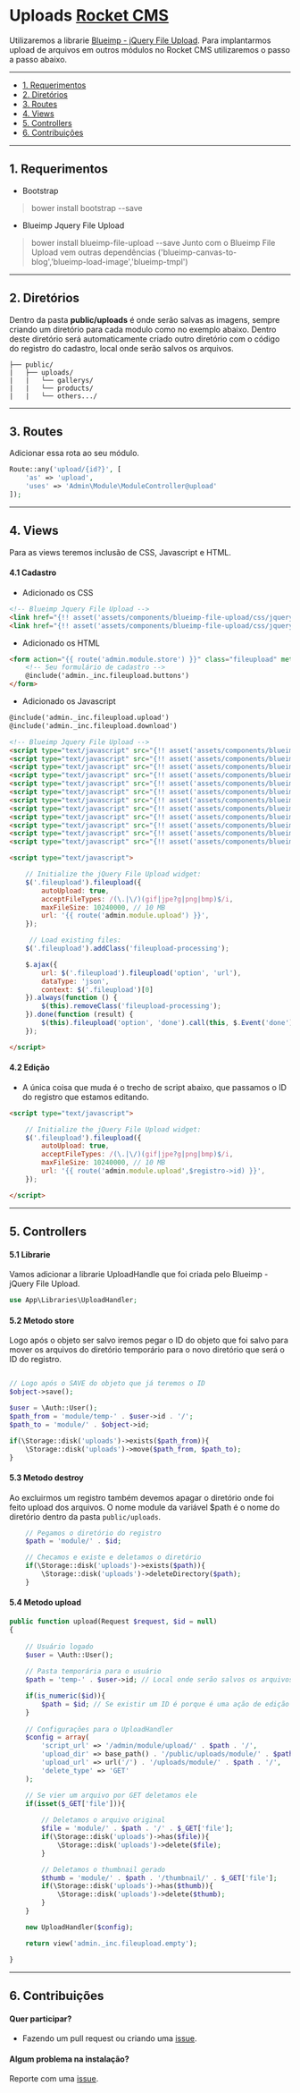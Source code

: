 
# Uploads [Rocket CMS](../readme.md)

Utilizaremos a librarie [Blueimp - jQuery File Upload](https://github.com/blueimp/jQuery-File-Upload).
Para implantarmos upload de arquivos em outros módulos no Rocket CMS utilizaremos o passo a passo abaixo.


-----

* [1. Requerimentos](#requerimentos)
* [2. Diretórios](#diretorios)
* [3. Routes](#routes)
* [4. Views](#views)
* [5. Controllers](#controllers)
* [6. Contribuições](#contribuicoes)


-----

<a name="requerimentos"></a>
## 1. Requerimentos

- Bootstrap
> bower install bootstrap --save

- Blueimp Jquery File Upload
> bower install blueimp-file-upload --save
Junto com o Blueimp File Upload vem outras dependências ('blueimp-canvas-to-blog','blueimp-load-image','blueimp-tmpl')



-----

<a name="diretorios"></a>
## 2. Diretórios

Dentro da pasta **public/uploads** é onde serão salvas as imagens, sempre criando um diretório para cada modulo como no exemplo abaixo. Dentro deste diretório será automaticamente criado outro diretório com o código do registro do cadastro, local onde serão salvos os arquivos.

```
├── public/
|	├── uploads/
|   |	└── gallerys/
|   |	└── products/
|   |	└── others.../
```


-----

<a name="routes"></a>
## 3. Routes

Adicionar essa rota ao seu módulo.

```php
Route::any('upload/{id?}', [
    'as' => 'upload',
    'uses' => 'Admin\Module\ModuleController@upload'
]);
```

-----
<a name="views"></a>
## 4. Views

Para as views teremos inclusão de CSS, Javascript e HTML.

#### 4.1 Cadastro

* Adicionado os CSS
```html
<!-- Blueimp Jquery File Upload -->
<link href="{!! asset('assets/components/blueimp-file-upload/css/jquery.fileupload.css') !!}" rel="stylesheet">
<link href="{!! asset('assets/components/blueimp-file-upload/css/jquery.fileupload-ui.css') !!}" rel="stylesheet">
```

* Adicionado os HTML
```html
<form action="{{ route('admin.module.store') }}" class="fileupload" method="post" enctype="multipart/form-data">
	<!-- Seu formulário de cadastro -->
	@include('admin._inc.fileupload.buttons')
</form>
```

* Adicionado os Javascript
```html
@include('admin._inc.fileupload.upload')
@include('admin._inc.fileupload.download')

<!-- Blueimp Jquery File Upload -->
<script type="text/javascript" src="{!! asset('assets/components/blueimp-file-upload/js/vendor/jquery.ui.widget.js') !!}"></script>
<script type="text/javascript" src="{!! asset('assets/components/blueimp-tmpl/js/tmpl.min.js') !!}"></script>
<script type="text/javascript" src="{!! asset('assets/components/blueimp-load-image/js/load-image.all.min.js') !!}"></script>
<script type="text/javascript" src="{!! asset('assets/components/blueimp-canvas-to-blob/js/canvas-to-blob.min.js') !!}"></script>
<script type="text/javascript" src="{!! asset('assets/components/blueimp-file-upload/js/jquery.iframe-transport.js') !!}"></script>
<script type="text/javascript" src="{!! asset('assets/components/blueimp-file-upload/js/jquery.fileupload.js') !!}"></script>
<script type="text/javascript" src="{!! asset('assets/components/blueimp-file-upload/js/jquery.fileupload-process.js') !!}"></script>
<script type="text/javascript" src="{!! asset('assets/components/blueimp-file-upload/js/jquery.fileupload-image.js') !!}"></script>
<script type="text/javascript" src="{!! asset('assets/components/blueimp-file-upload/js/jquery.fileupload-audio.js') !!}"></script>
<script type="text/javascript" src="{!! asset('assets/components/blueimp-file-upload/js/jquery.fileupload-video.js') !!}"></script>
<script type="text/javascript" src="{!! asset('assets/components/blueimp-file-upload/js/jquery.fileupload-validate.js') !!}"></script>
<script type="text/javascript" src="{!! asset('assets/components/blueimp-file-upload/js/jquery.fileupload-ui.js') !!}"></script>

<script type="text/javascript">

    // Initialize the jQuery File Upload widget:
    $('.fileupload').fileupload({
        autoUpload: true,
        acceptFileTypes: /(\.|\/)(gif|jpe?g|png|bmp)$/i,
        maxFileSize: 10240000, // 10 MB
        url: '{{ route('admin.module.upload') }}',
    });

     // Load existing files:
    $('.fileupload').addClass('fileupload-processing');

    $.ajax({
        url: $('.fileupload').fileupload('option', 'url'),
        dataType: 'json',
        context: $('.fileupload')[0]
    }).always(function () {
        $(this).removeClass('fileupload-processing');
    }).done(function (result) {
        $(this).fileupload('option', 'done').call(this, $.Event('done'), {result: result});
    });

</script>
```



#### 4.2 Edição

* A única coisa que muda é o trecho de script abaixo, que passamos o ID do registro que estamos editando.

```html
<script type="text/javascript">

    // Initialize the jQuery File Upload widget:
    $('.fileupload').fileupload({
        autoUpload: true,
        acceptFileTypes: /(\.|\/)(gif|jpe?g|png|bmp)$/i,
        maxFileSize: 10240000, // 10 MB
        url: '{{ route('admin.module.upload',$registro->id) }}',
    });

</script>
```

-----
<a name="controllers"></a>
## 5. Controllers

#### 5.1 Librarie
Vamos adicionar a librarie UploadHandle que foi criada pelo Blueimp - jQuery File Upload.

```php
use App\Libraries\UploadHandler;
```

#### 5.2 Metodo store
Logo após o objeto ser salvo iremos pegar o ID do objeto que foi salvo para mover os arquivos do diretório temporário para o novo diretório que será o ID do registro.

```php

// Logo após o SAVE do objeto que já teremos o ID
$object->save();

$user = \Auth::User();
$path_from = 'module/temp-' . $user->id . '/';
$path_to = 'module/' . $object->id;

if(\Storage::disk('uploads')->exists($path_from)){
    \Storage::disk('uploads')->move($path_from, $path_to);
}

```

#### 5.3 Metodo destroy
Ao excluirmos um registro também devemos apagar o diretório onde foi feito upload dos arquivos. O nome module da variável $path é o nome do diretório dentro da pasta `public/uploads`.

```php
	// Pegamos o diretório do registro
	$path = 'module/' . $id;

	// Checamos e existe e deletamos o diretório
	if(\Storage::disk('uploads')->exists($path)){
	    \Storage::disk('uploads')->deleteDirectory($path);
	}
```

#### 5.4 Metodo upload

```php
public function upload(Request $request, $id = null)
{
	
	// Usuário logado
    $user = \Auth::User();
	
	// Pasta temporária para o usuário
    $path = 'temp-' . $user->id; // Local onde serão salvos os arquivos

    if(is_numeric($id)){
        $path = $id; // Se existir um ID é porque é uma ação de edição
    }
	
	// Configurações para o UploadHandler
    $config = array(
        'script_url' => '/admin/module/upload/' . $path . '/',
        'upload_dir' => base_path() . '/public/uploads/module/' . $path . '/',
        'upload_url' => url('/') . '/uploads/module/' . $path . '/',
        'delete_type' => 'GET'
    );

    // Se vier um arquivo por GET deletamos ele
    if(isset($_GET['file'])){
		
		// Deletamos o arquivo original
        $file = 'module/' . $path . '/' . $_GET['file'];
        if(\Storage::disk('uploads')->has($file)){
            \Storage::disk('uploads')->delete($file);
        }

		// Deletamos o thumbnail gerado
        $thumb = 'module/' . $path . '/thumbnail/' . $_GET['file'];
        if(\Storage::disk('uploads')->has($thumb)){
            \Storage::disk('uploads')->delete($thumb);
        }
    }

    new UploadHandler($config);

    return view('admin._inc.fileupload.empty');

}

```


-----
<a name="contribuicoes"></a>
## 6. Contribuições

#### Quer participar?
- Fazendo um pull request ou criando uma [issue](https://github.com/odirleiborgert/rocket-cms/issues).

#### Algum problema na instalação?
Reporte com uma [issue](https://github.com/odirleiborgert/rocket-cms/issues).


